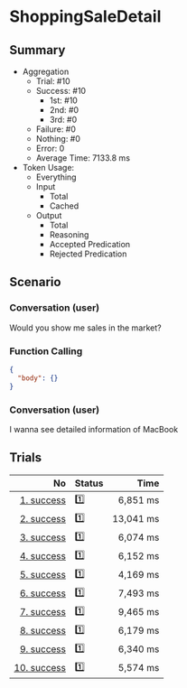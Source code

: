 # ShoppingSaleDetail
## Summary
  - Aggregation
    - Trial: #10
    - Success: #10
      - 1st: #10
      - 2nd: #0
      - 3rd: #0
    - Failure: #0
    - Nothing: #0
    - Error: 0
    - Average Time: 7133.8 ms
  - Token Usage:
    - Everything
    - Input
      - Total
      - Cached
    - Output
      - Total
      - Reasoning
      - Accepted Predication
      - Rejected Predication

## Scenario
### Conversation (user)
Would you show me sales in the market?

### Function Calling
```json
{
  "body": {}
}
```

### Conversation (user)
I wanna see detailed information of MacBook

## Trials
No | Status | Time
---:|:-------|------:
[1. success](./trials/1.success.json) | 1️⃣ | 6,851 ms
[2. success](./trials/2.success.json) | 1️⃣ | 13,041 ms
[3. success](./trials/3.success.json) | 1️⃣ | 6,074 ms
[4. success](./trials/4.success.json) | 1️⃣ | 6,152 ms
[5. success](./trials/5.success.json) | 1️⃣ | 4,169 ms
[6. success](./trials/6.success.json) | 1️⃣ | 7,493 ms
[7. success](./trials/7.success.json) | 1️⃣ | 9,465 ms
[8. success](./trials/8.success.json) | 1️⃣ | 6,179 ms
[9. success](./trials/9.success.json) | 1️⃣ | 6,340 ms
[10. success](./trials/10.success.json) | 1️⃣ | 5,574 ms